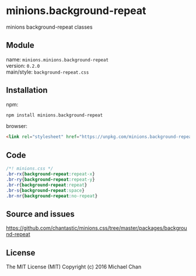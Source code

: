 # minions.background-repeat
minions background-repeat classes

## Module
name: `minions.minions.background-repeat`  
version: `0.2.0`  
main/style: `background-repeat.css`  

## Installation
npm:
```bash
npm install minions.background-repeat
```

browser:
```html
<link rel="stylesheet" href="https://unpkg.com/minions.background-repeat" />
```

## Code
```css
/*! minions.css */
.br-rx{background-repeat:repeat-x}
.br-ry{background-repeat:repeat-y}
.br-r{background-repeat:repeat}
.br-s{background-repeat:space}
.br-nr{background-repeat:no-repeat}

```

## Source and issues

https://github.com/chantastic/minions.css/tree/master/packages/background-repeat

## License

The MIT License (MIT)
Copyright (c) 2016 Michael Chan